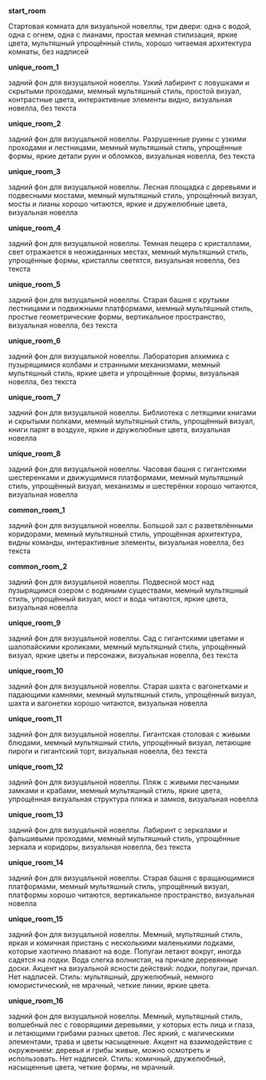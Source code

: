 **start_room**

Стартовая комната для визуальной новеллы, три двери: одна с водой, одна с огнем, одна с лианами, простая мемная стилизация, яркие цвета, мультяшный упрощённый стиль, хорошо читаемая архитектура комнаты, без надписей

**unique_room_1**

задний фон для визуцальной новеллы. Узкий лабиринт с ловушками и скрытыми проходами, мемный мультяшный стиль, простой визуал, контрастные цвета, интерактивные элементы видно, визуальная новелла, без текста

**unique_room_2**

задний фон для визуцальной новеллы. Разрушенные руины с узкими проходами и лестницами, мемный мультяшный стиль, упрощённые формы, яркие детали руин и обломков, визуальная новелла, без текста

**unique_room_3**

задний фон для визуцальной новеллы. Лесная площадка с деревьями и подвесными мостами, мемный мультяшный стиль, упрощённый визуал, мосты и лианы хорошо читаются, яркие и дружелюбные цвета, визуальная новелла

**unique_room_4**

задний фон для визуцальной новеллы. Темная пещера с кристаллами, свет отражается в неожиданных местах, мемный мультяшный стиль, упрощённые формы, кристаллы светятся, визуальная новелла, без текста

**unique_room_5**

задний фон для визуцальной новеллы. Старая башня с крутыми лестницами и подвижными платформами, мемный мультяшный стиль, простые геометрические формы, вертикальное пространство, визуальная новелла, без текста

**unique_room_6**

задний фон для визуцальной новеллы. Лаборатория алхимика с пузырящимися колбами и странными механизмами, мемный мультяшный стиль, яркие цвета и упрощённые формы, визуальная новелла, без текста

**unique_room_7**

задний фон для визуцальной новеллы. Библиотека с летящими книгами и скрытыми полками, мемный мультяшный стиль, упрощённый визуал, книги парят в воздухе, яркие и дружелюбные цвета, визуальная новелла

**unique_room_8**

задний фон для визуцальной новеллы. Часовая башня с гигантскими шестеренками и движущимися платформами, мемный мультяшный стиль, упрощённый визуал, механизмы и шестерёнки хорошо читаются, визуальная новелла

**common_room_1**

задний фон для визуцальной новеллы. Большой зал с разветвлёнными коридорами, мемный мультяшный стиль, упрощённая архитектура, видны команды, интерактивные элементы, визуальная новелла, без текста

**common_room_2**

задний фон для визуцальной новеллы. Подвесной мост над пузырящимся озером с водяными существами, мемный мультяшный стиль, упрощённый визуал, мост и вода читаются, яркие цвета, визуальная новелла

**unique_room_9**

задний фон для визуцальной новеллы. Сад с гигантскими цветами и шалопайскими кроликами, мемный мультяшный стиль, упрощённый визуал, яркие цветы и персонажи, визуальная новелла, без текста

**unique_room_10**

задний фон для визуцальной новеллы. Старая шахта с вагонетками и падающими камнями, мемный мультяшный стиль, упрощённый визуал, шахта и вагонетки хорошо читаются, визуальная новелла

**unique_room_11**

задний фон для визуцальной новеллы. Гигантская столовая с живыми блюдами, мемный мультяшный стиль, упрощённый визуал, летающие пироги и гигантский торт, визуальная новелла, без текста

**unique_room_12**

задний фон для визуцальной новеллы. Пляж с живыми песчаными замками и крабами, мемный мультяшный стиль, яркие цвета, упрощённая визуальная структура пляжа и замков, визуальная новелла

**unique_room_13**

задний фон для визуцальной новеллы. Лабиринт с зеркалами и фальшивыми проходами, мемный мультяшный стиль, упрощённые зеркала и коридоры, визуальная новелла, без текста

**unique_room_14**

задний фон для визуцальной новеллы. Старая башня с вращающимися платформами, мемный мультяшный стиль, упрощённый визуал, платформы хорошо читаются, вертикальное пространство, визуальная новелла

**unique_room_15**

задний фон для визуцальной новеллы. Мемный, мультяшный стиль, яркая и комичная пристань с несколькими маленькими лодками, которые хаотично плавают на воде. Попугаи летают вокруг, иногда садятся на лодки. Вода слегка волнистая, на причале деревянные доски. Акцент на визуальной ясности действий: лодки, попугаи, причал. Нет надписей. Стиль: мультяшный, дружелюбный, немного юмористический, не мрачный, четкие линии, яркие цвета.

**unique_room_16**

задний фон для визуцальной новеллы. Мемный, мультяшный стиль, волшебный лес с говорящими деревьями, у которых есть лица и глаза, и летающими грибами разных цветов. Лес яркий, с магическими элементами, трава и цветы насыщенные. Акцент на взаимодействие с окружением: деревья и грибы живые, можно осмотреть и использовать. Нет надписей. Стиль: комичный, дружелюбный, насыщенные цвета, четкие формы, не мрачный.


